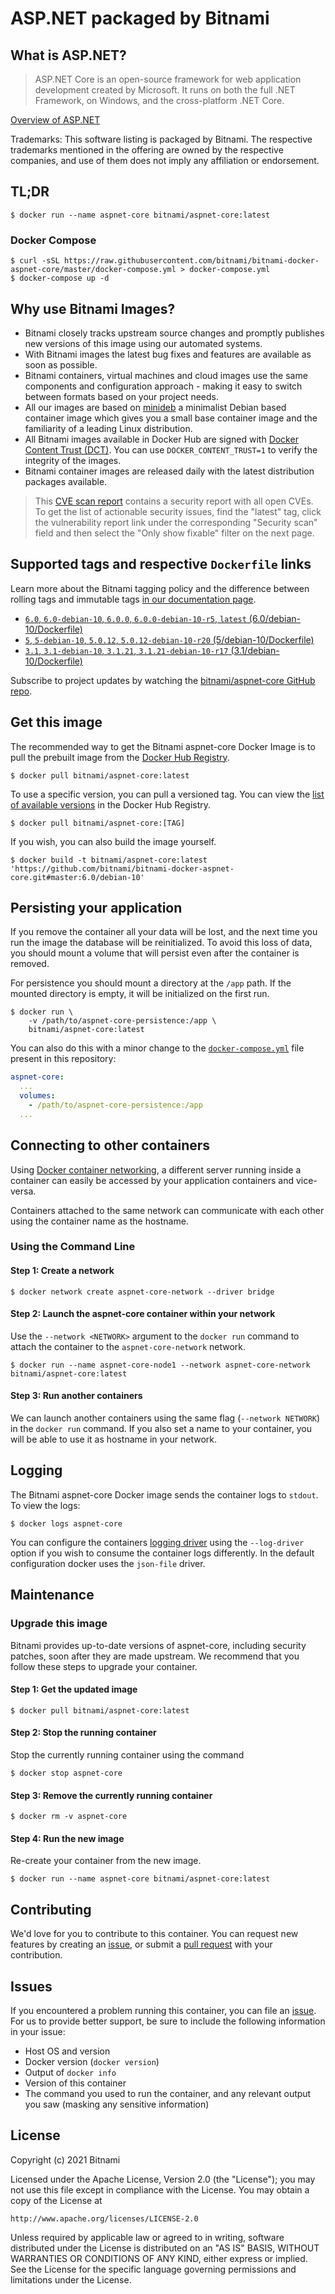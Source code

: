 # ASP.NET packaged by Bitnami

## What is ASP.NET?

> ASP.NET Core is an open-source framework for web application development created by Microsoft. It runs on both the full .NET Framework, on Windows, and the cross-platform .NET Core.	

[Overview of ASP.NET](https://github.com/dotnet/aspnetcore)

Trademarks: This software listing is packaged by Bitnami. The respective trademarks mentioned in the offering are owned by the respective companies, and use of them does not imply any affiliation or endorsement.

## TL;DR

```console
$ docker run --name aspnet-core bitnami/aspnet-core:latest
```

### Docker Compose

```console
$ curl -sSL https://raw.githubusercontent.com/bitnami/bitnami-docker-aspnet-core/master/docker-compose.yml > docker-compose.yml
$ docker-compose up -d
```

## Why use Bitnami Images?

* Bitnami closely tracks upstream source changes and promptly publishes new versions of this image using our automated systems.
* With Bitnami images the latest bug fixes and features are available as soon as possible.
* Bitnami containers, virtual machines and cloud images use the same components and configuration approach - making it easy to switch between formats based on your project needs.
* All our images are based on [minideb](https://github.com/bitnami/minideb) a minimalist Debian based container image which gives you a small base container image and the familiarity of a leading Linux distribution.
* All Bitnami images available in Docker Hub are signed with [Docker Content Trust (DCT)](https://docs.docker.com/engine/security/trust/content_trust/). You can use `DOCKER_CONTENT_TRUST=1` to verify the integrity of the images.
* Bitnami container images are released daily with the latest distribution packages available.

> This [CVE scan report](https://quay.io/repository/bitnami/aspnet-core?tab=tags) contains a security report with all open CVEs. To get the list of actionable security issues, find the "latest" tag, click the vulnerability report link under the corresponding "Security scan" field and then select the "Only show fixable" filter on the next page.

## Supported tags and respective `Dockerfile` links

Learn more about the Bitnami tagging policy and the difference between rolling tags and immutable tags [in our documentation page](https://docs.bitnami.com/tutorials/understand-rolling-tags-containers/).


* [`6.0`, `6.0-debian-10`, `6.0.0`, `6.0.0-debian-10-r5`, `latest` (6.0/debian-10/Dockerfile)](https://github.com/bitnami/bitnami-docker-aspnet-core/blob/6.0.0-debian-10-r5/6.0/debian-10/Dockerfile)
* [`5`, `5-debian-10`, `5.0.12`, `5.0.12-debian-10-r20` (5/debian-10/Dockerfile)](https://github.com/bitnami/bitnami-docker-aspnet-core/blob/5.0.12-debian-10-r20/5/debian-10/Dockerfile)
* [`3.1`, `3.1-debian-10`, `3.1.21`, `3.1.21-debian-10-r17` (3.1/debian-10/Dockerfile)](https://github.com/bitnami/bitnami-docker-aspnet-core/blob/3.1.21-debian-10-r17/3.1/debian-10/Dockerfile)

Subscribe to project updates by watching the [bitnami/aspnet-core GitHub repo](https://github.com/bitnami/bitnami-docker-aspnet-core).

## Get this image

The recommended way to get the Bitnami aspnet-core Docker Image is to pull the prebuilt image from the [Docker Hub Registry](https://hub.docker.com/r/bitnami/aspnet-core).

```console
$ docker pull bitnami/aspnet-core:latest
```

To use a specific version, you can pull a versioned tag. You can view the [list of available versions](https://hub.docker.com/r/bitnami/aspnet-core/tags/) in the Docker Hub Registry.

```console
$ docker pull bitnami/aspnet-core:[TAG]
```

If you wish, you can also build the image yourself.

```console
$ docker build -t bitnami/aspnet-core:latest 'https://github.com/bitnami/bitnami-docker-aspnet-core.git#master:6.0/debian-10'
```

## Persisting your application

If you remove the container all your data will be lost, and the next time you run the image the database will be reinitialized. To avoid this loss of data, you should mount a volume that will persist even after the container is removed.

For persistence you should mount a directory at the `/app` path. If the mounted directory is empty, it will be initialized on the first run.

```console
$ docker run \
    -v /path/to/aspnet-core-persistence:/app \
    bitnami/aspnet-core:latest
```

You can also do this with a minor change to the [`docker-compose.yml`](https://github.com/bitnami/bitnami-docker-aspnet-core/blob/master/docker-compose.yml) file present in this repository:

```yaml
aspnet-core:
  ...
  volumes:
    - /path/to/aspnet-core-persistence:/app
  ...
```

## Connecting to other containers

Using [Docker container networking](https://docs.docker.com/engine/userguide/networking/), a different server running inside a container can easily be accessed by your application containers and vice-versa.

Containers attached to the same network can communicate with each other using the container name as the hostname.

### Using the Command Line

#### Step 1: Create a network

```console
$ docker network create aspnet-core-network --driver bridge
```

#### Step 2: Launch the aspnet-core container within your network

Use the `--network <NETWORK>` argument to the `docker run` command to attach the container to the `aspnet-core-network` network.

```console
$ docker run --name aspnet-core-node1 --network aspnet-core-network bitnami/aspnet-core:latest
```

#### Step 3: Run another containers

We can launch another containers using the same flag (`--network NETWORK`) in the `docker run` command. If you also set a name to your container, you will be able to use it as hostname in your network.

## Logging

The Bitnami aspnet-core Docker image sends the container logs to `stdout`. To view the logs:

```console
$ docker logs aspnet-core
```

You can configure the containers [logging driver](https://docs.docker.com/engine/admin/logging/overview/) using the `--log-driver` option if you wish to consume the container logs differently. In the default configuration docker uses the `json-file` driver.

## Maintenance

### Upgrade this image

Bitnami provides up-to-date versions of aspnet-core, including security patches, soon after they are made upstream. We recommend that you follow these steps to upgrade your container.

#### Step 1: Get the updated image

```console
$ docker pull bitnami/aspnet-core:latest
```

#### Step 2: Stop the running container

Stop the currently running container using the command

```console
$ docker stop aspnet-core
```

#### Step 3: Remove the currently running container

```console
$ docker rm -v aspnet-core
```

#### Step 4: Run the new image

Re-create your container from the new image.

```console
$ docker run --name aspnet-core bitnami/aspnet-core:latest
```

## Contributing

We'd love for you to contribute to this container. You can request new features by creating an [issue](https://github.com/bitnami/bitnami-docker-aspnet-core/issues), or submit a [pull request](https://github.com/bitnami/bitnami-docker-aspnet-core/pulls) with your contribution.

## Issues

If you encountered a problem running this container, you can file an [issue](https://github.com/bitnami/bitnami-docker-aspnet-core/issues/new). For us to provide better support, be sure to include the following information in your issue:

- Host OS and version
- Docker version (`docker version`)
- Output of `docker info`
- Version of this container
- The command you used to run the container, and any relevant output you saw (masking any sensitive information)

## License

Copyright (c) 2021 Bitnami

Licensed under the Apache License, Version 2.0 (the "License");
you may not use this file except in compliance with the License.
You may obtain a copy of the License at

    http://www.apache.org/licenses/LICENSE-2.0

Unless required by applicable law or agreed to in writing, software
distributed under the License is distributed on an "AS IS" BASIS,
WITHOUT WARRANTIES OR CONDITIONS OF ANY KIND, either express or implied.
See the License for the specific language governing permissions and
limitations under the License.
